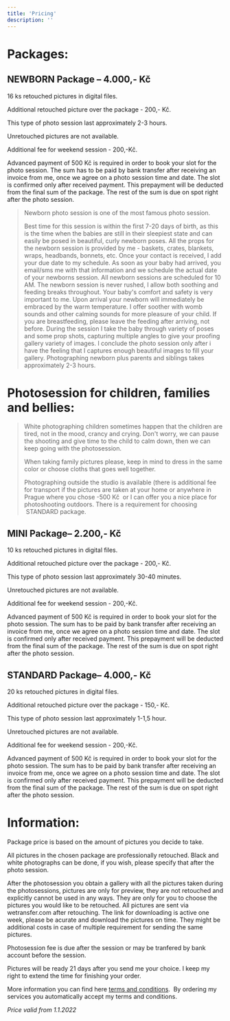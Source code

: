 ```yaml
---
title: 'Pricing'
description: ''
---
```


# Packages:

## NEWBORN Package – 4.000,- Kč

16 ks retouched pictures in digital files.

Additional retouched picture over the package - 200,- Kč.

This type of photo session last approximately 2-3 hours.

Unretouched pictures are not available.

Additional fee for weekend session - 200,-Kč.

Advanced payment of 500 Kč is required in order to book your slot for the photo session. The sum has to be paid by bank transfer after receiving an invoice from me, once we agree on a photo session time and date. The slot is confirmed only after received payment. This prepayment will be deducted from the final sum of the package. The rest of the sum is due on spot right after the photo session.

> Newborn photo session is one of the most famous photo session.
>
> Best time for this session is within the first 7-20 days of birth, as this is the time when the babies are still in their sleepiest state and can easily be posed in beautiful, curly newborn poses. All the props for the newborn session is provided by me - baskets, crates, blankets, wraps, headbands, bonnets, etc. Once your contact is received, I add your due date to my schedule. As soon as your baby had arrived, you email/sms me with that information and we schedule the actual date of your newborns session. All newborn sessions are scheduled for 10 AM. The newborn session is never rushed, I allow both soothing and feeding breaks throughout. Your baby's comfort and safety is very important to me. Upon arrival your newborn will immediately be embraced by the warm temperature. I offer soother with womb sounds and other calming sounds for more pleasure of your child. If you are breastfeeding, please leave the feeding after arriving, not before. During the session I take the baby through variety of poses and some prop shots, capturing multiple angles to give your proofing gallery variety of images. I conclude the photo session only after i have the feeling that I captures enough beautiful images to fill your gallery. Photographing newborn plus parents and siblings takes approximately 2-3 hours.

# Photosession for children, families and bellies:

> White photographing children sometimes happen that the children are tired, not in the mood, crancy and crying. Don't worry, we can pause the shooting and give time to the child to calm down, then we can keep going with the photosession.
>
> When taking family pictures please, keep in mind to dress in the same color or choose cloths that goes well together.
>
> Photographing outside the studio is available (there is additional fee for transport if the pictures are taken at your home or anywhere in Prague where you chose -500 Kč  or I can offer you a nice place for photoshooting outdoors. There is a requirement for choosing  STANDARD package.

## MINI Package– 2.200,- Kč

10 ks retouched pictures in digital files.

Additional retouched picture over the package - 200,- Kč.

This type of photo session last approximately 30-40 minutes.

Unretouched pictures are not available.

Additional fee for weekend session - 200,-Kč.

Advanced payment of 500 Kč is required in order to book your slot for the photo session. The sum has to be paid by bank transfer after receiving an invoice from me, once we agree on a photo session time and date. The slot is confirmed only after received payment. This prepayment will be deducted from the final sum of the package. The rest of the sum is due on spot right after the photo session.

## STANDARD Package– 4.000,- Kč

20 ks retouched pictures in digital files.

Additional retouched picture over the package - 150,- Kč.

This type of photo session last approximately 1-1,5 hour.

Unretouched pictures are not available.

Additional fee for weekend session - 200,-Kč.

Advanced payment of 500 Kč is required in order to book your slot for the photo session. The sum has to be paid by bank transfer after receiving an invoice from me, once we agree on a photo session time and date. The slot is confirmed only after received payment. This prepayment will be deducted from the final sum of the package. The rest of the sum is due on spot right after the photo session.

# Information:

Package price is based on the amount of pictures you decide to take.

All pictures in the chosen package are professionally retouched. Black and white photographs can be done, if you wish, please specify that after the photo session.

After the photosession you obtain a gallery with all the pictures taken during the photosessions, pictures are only for preview, they are not retouched and explicitly cannot be used in any ways. They are only for you to choose the pictures you would like to be retouched. All pictures are sent via wetransfer.com after retouching. The link for downloading is active one week, please be acurate and download the pictures on time. They might be additional costs in case of multiple requirement for sending the same pictures.

Photosession fee is due after the session or may be tranfered by bank account before the session.

Pictures will be ready 21 days after you send me your choice. I keep my right to extend the time for finishing your order.

More information you can find here [terms and conditions](/policy).  By ordering my services you automatically accept my terms and conditions.

_Price valid from 1.1.2022_
